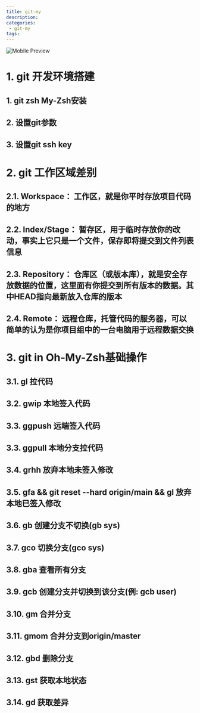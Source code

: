 ```yaml
---
title: git-my
description:
categories:
 - git-my
tags:
---
```


![Mobile Preview](https://brinkqiang.github.io/assets/images/yang/git.png)

# 1. git 开发环境搭建

## 1. git zsh My-Zsh安装
## 2. 设置git参数
## 3. 设置git ssh key

# 2. git 工作区域差别

## 2.1. Workspace： 工作区，就是你平时存放项目代码的地方

## 2.2. Index/Stage： 暂存区，用于临时存放你的改动，事实上它只是一个文件，保存即将提交到文件列表信息

## 2.3. Repository： 仓库区（或版本库），就是安全存放数据的位置，这里面有你提交到所有版本的数据。其中HEAD指向最新放入仓库的版本

## 2.4. Remote： 远程仓库，托管代码的服务器，可以简单的认为是你项目组中的一台电脑用于远程数据交换

# 3. git in Oh-My-Zsh基础操作

## 3.1. gl 拉代码

## 3.2. gwip 本地签入代码

## 3.3. ggpush 远端签入代码

## 3.3. ggpull 本地分支拉代码

## 3.4. grhh 放弃本地未签入修改

## 3.5. gfa && git reset --hard origin/main && gl 放弃本地已签入修改

## 3.6. gb 创建分支不切换(gb sys)

## 3.7. gco 切换分支(gco sys)

## 3.8. gba 查看所有分支

## 3.9. gcb 创建分支并切换到该分支(例: gcb user)

## 3.10. gm 合并分支

## 3.11. gmom 合并分支到origin/master

## 3.12. gbd 删除分支

## 3.13. gst 获取本地状态

## 3.14. gd 获取差异
